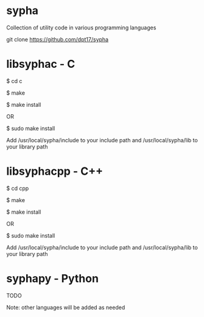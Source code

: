 # sypha
Collection of utility code in various programming languages

git clone https://github.com/dpt17/sypha

# libsyphac - C

$ cd c

$ make

$ make install

OR

$ sudo make install

Add /usr/local/sypha/include to your include path and /usr/local/sypha/lib to your library path

# libsyphacpp - C++

$ cd cpp

$ make

$ make install

OR

$ sudo make install

Add /usr/local/sypha/include to your include path and /usr/local/sypha/lib to your library path

# syphapy - Python

TODO

Note: other languages will be added as needed
